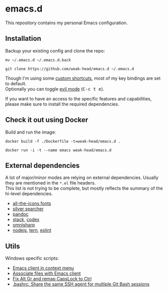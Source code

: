 # emacs.d

This repository contains my personal Emacs configuration.

## Installation

Backup your existing config and clone the repo:
``` shell
mv ~/.emacs.d ~/.emacs.d.back

git clone https://github.com/weak-head/emacs.d ~/.emacs.d
```

Though I'm using some [custom shortcuts](packages/which-key.el), most of my key bindings are set to default.  
Optionally you can toggle [evil mode](https://github.com/emacs-evil/evil) (<kbd>C-c t e</kbd>).  

If you want to have an access to the specific features and capabilities, please make sure to install the required dependencies.

## Check it out using Docker

Build and run the image:  
``` shell
docker build -f ./Dockerfile -t=weak-head/emacs.d . 

docker run -i -t --name emacs weak-head/emacs.d
```

## External dependencies

A lot of major/minor modes are relying on external dependencies. Usually they are mentioned in the `*.el` file headers.  
This list is not trying to be complete, but mostly reflects the summary of the hi-level dependencies.

* [all-the-icons fonts](https://github.com/domtronn/all-the-icons.el/tree/master/fonts)
* [silver searcher](https://github.com/ggreer/the_silver_searcher)
* [pandoc](https://pandoc.org/)
* [stack](https://docs.haskellstack.org/en/stable/README/), [codex](https://github.com/aloiscochard/codex)
* [omnisharp](http://www.omnisharp.net/)
* [nodejs](https://nodejs.org/), [tern](https://github.com/ternjs/tern), [eslint](https://eslint.org/)

## Utils

Windows specific scripts:
* [Emacs client in context menu](scripts/w-context-menu.reg)  
* [Associate files with Emacs client](scripts/w-file-assoc.bat)  
* [Fix Alt Gr and remap CapsLock to Ctrl](scripts/w-fix-right-alt-and-capslock.reg)  
* [.bashrc: Share the same SSH agent for multiple Git Bash sessions](scripts/.bashrc)  
